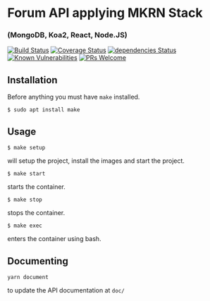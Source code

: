 # Forum API applying MKRN Stack

### (MongoDB, Koa2, React, Node.JS)

[![Build Status](https://travis-ci.org/dmscn/MKRN.svg?branch=master)](https://travis-ci.org/dmscn/MKRN)
[![Coverage Status](https://coveralls.io/repos/github/dmscn/forum-api/badge.svg?branch=master)](https://coveralls.io/github/dmscn/MKRN?branch=master)
[![dependencies Status](https://david-dm.org/dmscn/MKRN/status.svg)](https://david-dm.org/dmscn/MKRN)
[![Known Vulnerabilities](https://snyk.io/test/github/dmscn/MKRN/badge.svg?targetFile=package.json)](https://snyk.io/test/github/dmscn/MKRN?targetFile=package.json)
[![PRs Welcome](https://img.shields.io/badge/PRs-welcome-brightgreen.svg)]()

## Installation

Before anything you must have `make` installed.

```
$ sudo apt install make
```

## Usage

```
$ make setup
```

will setup the project, install the images and start the project.

```
$ make start
```

starts the container.

```
$ make stop
```

stops the container.

```
$ make exec
```

enters the container using bash.

## Documenting

```
yarn document
```

to update the API documentation at `doc/`
